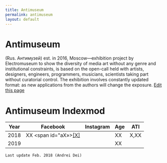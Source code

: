 ```yaml
---
title: Antimuseum
permalink: antimuseum  
layout: default
---
```


# Antimuseum

(Rus. Антимузей) est. in 2016, Moscow—exhibition project by Electromuseum to show the diversity of media art without any genre and institutional constraints, is based on the open-call held with artists, designers, engineers, programmers, musicians, scientists taking part without curatorial control. The exhibition involves constantly updated format: as new applications from the authors will change the exposure. [Edit this page](http://prose.io/#indexmod/encyclopedia/edit/master/antimuseum.md)

# Antimuseum Indexmod

|Year|Facebook|Instagram|Age|ATI|
|-|-|-|-|-|
|2018|ХХ <span id="aХ»>[\[Х\]](#fХ)</span>||ХХ|Х,ХХ|
|2019|||ХХ||

`Last update Feb. 2018 (Andrei Dei)`
